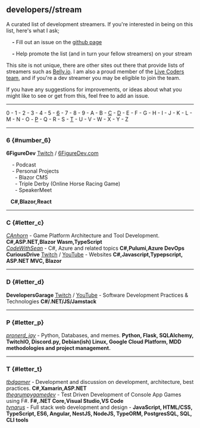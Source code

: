 ## developers//stream
A curated list of development streamers. If you're interested in being on this list, here's what I ask;

&nbsp;&nbsp;&nbsp;&nbsp;**-** Fill out an issue on the [github page](https://github.com/tbd-develop/developers.stream)

&nbsp;&nbsp;&nbsp;&nbsp;**-** Help promote the list (and in turn your fellow streamers) on your stream

This site is not unique, there are other sites out there that provide lists of streamers such as [Belly.io](https://belly.io/). I am also a proud member of the [Live Coders team](https://livecoders.dev/members), and if you're a dev streamer you may be eligible to join the team. 

If you have any suggestions for improvements, or ideas about what you might like to see or get from this, feel free to add an issue. 

---

0 - 1 - 2 - 3 - 4 - 5 - [6](#number_6) - 7 - 8 - 9 - A - B - [C](#letter_c) - [D](#letter_d) - E - F - G - H - I - J - K - L - M - N - O - [P](#letter_p) - Q - R - S - [T](#letter_t) - U - V - W - X - Y - Z 

---

### 6 {#number_6}

**6FigureDev** [Twitch](https://twitch.tv/6figuredev) / [6FigureDev.com](https://6figuredev.com)  

&nbsp;&nbsp;&nbsp;&nbsp;- Podcast  
&nbsp;&nbsp;&nbsp;&nbsp;- Personal Projects  
&nbsp;&nbsp;&nbsp;&nbsp;&nbsp;&nbsp;- Blazor CMS  
&nbsp;&nbsp;&nbsp;&nbsp;&nbsp;&nbsp;- Triple Derby (Online Horse Racing Game)  
&nbsp;&nbsp;&nbsp;&nbsp;&nbsp;&nbsp;- SpeakerMeet  
  
&nbsp;&nbsp;&nbsp;**C#,Blazor,React**

---
### C {#letter_c}

[*CAnhorn*](https://twitch.tv/canhorn) - Game Platform Architecture and Tool Development. **C#,ASP.NET,Blazor Wasm,TypeScript**  
[*CodeWithSean*](https://twitch.tv/codewithsean) - C#, Azure and related topics **C#,Pulumi,Azure DevOps**
**CuriousDrive** [Twitch](https://twitch.tv/curiousdrive) / [YouTube](https://www.youtube.com/c/curiousdrive) - Websites **C#,Javascript,Typepscript, ASP.NET MVC, Blazor**

---
### D {#letter_d}

**DevelopersGarage** [Twitch](https://twitch.tv/developersgarage) / [YouTube](https://www.youtube.com/channel/UCp7TjW2p43aNzkMEBYJ8inw) - Software Development Practices &amp; Technologies **C#/.NET/JS/Jamstack**

---
### P {#letter_p}
[*pronerd_jay*](https://twitch.tv/pronerd_jay) - Python, Databases, and memes. **Python, Flask, SQLAlchemy, TwitchIO, Discord.py, Debian(ish) Linux, Google Cloud Platform, MDD methodologies and project management.**

---
### T {#letter_t}

[*tbdgamer*](https://twitch.tv/tbdgamer) - Development and discussion on development, architecture, best practices. **C#,Xamarin,ASP.NET**  
[*thegrumpygamedev*](https://twitch.tv/thegrumpygamedev) - Test Driven Development of Console App Games using F#. **F#,.NET Core,Visual Studio,VS Code**  
[*tynarus*](https://twitch.tv/tynarus) - Full stack web development and design - **JavaScript, HTML/CSS, TypeScript, ES6, Angular, NestJS, NodeJS, TypeORM, PostgresSQL, SQL, CLI tools**
